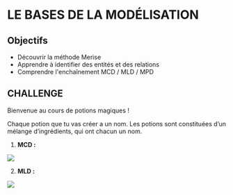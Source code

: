 # LE BASES DE LA MODÉLISATION 

## Objectifs

- Découvrir la méthode Merise
- Apprendre à identifier des entités et des relations
- Comprendre l'enchaînement MCD / MLD / MPD

## CHALLENGE

Bienvenue au cours de potions magiques !

Chaque potion que tu vas créer a un nom. Les potions sont constituées d’un mélange d’ingrédients, qui ont chacun un nom.

1. **MCD :**

![](https://imgur.com/MdNTx3h.png)

2. **MLD  :**

![](https://imgur.com/FSZYFXb.png)


